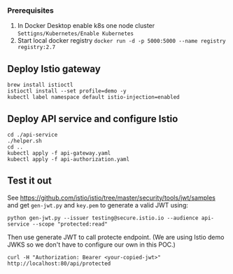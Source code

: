 ### Prerequisites 

1. In Docker Desktop enable k8s one node cluster `Settigns/Kubernetes/Enable Kubernetes`
1. Start local docker registry `docker run -d -p 5000:5000 --name registry registry:2.7` 

## Deploy Istio gateway

```
brew install istioctl
istioctl install --set profile=demo -y
kubectl label namespace default istio-injection=enabled
```

## Deploy API service and configure Istio

```
cd ./api-service
./helper.sh
cd ..
kubectl apply -f api-gateway.yaml
kubectl apply -f api-authorization.yaml
```

## Test it out

See https://github.com/istio/istio/tree/master/security/tools/jwt/samples and get `gen-jwt.py` and `key.pem` to generate a valid JWT using:

```
python gen-jwt.py --issuer testing@secure.istio.io --audience api-service --scope "protected:read"
```

Then use generate JWT to call protecte endpoint. (We are using Istio demo JWKS so we don't have to configure our own in this POC.)

```
curl -H "Authorization: Bearer <your-copied-jwt>" http://localhost:80/api/protected
```
